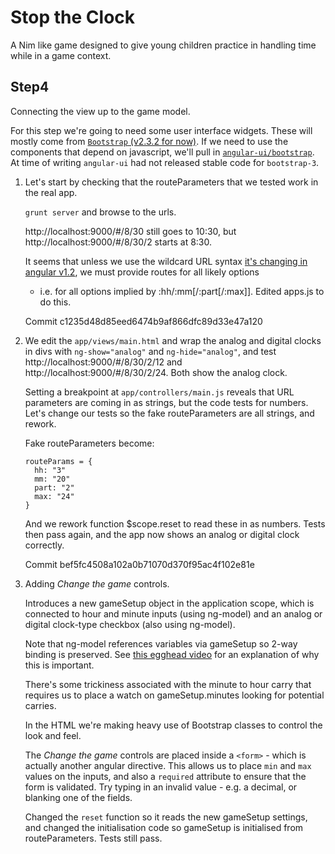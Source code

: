 Stop the Clock
==============

A Nim like game designed to give young children practice in handling time while in a game context.

Step4
-----

Connecting the view up to the game model.

For this step we're going to need some user interface widgets. These will mostly come from [`Bootstrap` (v2.3.2 for now)](http://getbootstrap.com/2.3.2/). If we need to use the components that depend on javascript, we'll pull in [`angular-ui/bootstrap`](http://angular-ui.github.io/bootstrap/). At time of writing `angular-ui` had not released stable code for `bootstrap-3`.

1. Let's start by checking that the routeParameters that we tested work in the real app.

   `grunt server` and browse to the urls.

    http://localhost:9000/#/8/30 still goes to 10:30, but
    http://localhost:9000/#/8/30/2 starts at 8:30.

    It seems that unless we use the wildcard URL syntax [it's changing in angular v1.2](http://docs.angularjs.org/guide/migration#syntax-for-named-wildcard-parameters-changed-in), we must provide routes for all likely options
    - i.e. for all options implied by :hh/:mm[/:part[/:max]]. Edited apps.js to do this.

    Commit c1235d48d85eed6474b9af866dfc89d33e47a120

1.  We edit the `app/views/main.html` and wrap the analog and digital clocks in divs with `ng-show="analog"` and `ng-hide="analog"`, and test http://localhost:9000/#/8/30/2/12 and http://localhost:9000/#/8/30/2/24. Both show the analog clock.

    Setting a breakpoint at `app/controllers/main.js` reveals that URL parameters are coming in as strings, but the code tests for numbers. Let's change our tests so the fake routeParameters are all strings, and rework.

    Fake routeParameters become:
    ```
    routeParams = {
      hh: "3"
      mm: "20"
      part: "2"
      max: "24"
    }

    ```

    And we rework function $scope.reset to read these in as numbers. Tests then pass again, and the app now shows an analog or
    digital clock correctly.

    Commit bef5fc4508a102a0b71070d370f95ac4f102e81e

1.  Adding *Change the game* controls.
    
    Introduces a new gameSetup object in the application scope, which is connected to hour and minute inputs (using ng-model) and an analog or digital clock-type checkbox (also using ng-model).

    Note that ng-model references variables via gameSetup so 2-way binding
    is preserved. See [this egghead video](http://egghead.io/lessons/angularjs-the-dot) for an explanation of why this is important.

    There's some trickiness associated with the minute to hour carry that requires us to place a watch on gameSetup.minutes looking for potential carries.

    In the HTML we're making heavy use of Bootstrap classes to control the look and feel.

    The *Change the game* controls are placed inside a `<form>` - which is actually another angular directive. This allows us to place `min` and `max` values on the inputs, and also a `required` attribute to ensure that the form is validated. Try typing in an invalid value - e.g. a decimal, or blanking one of the fields.

    Changed the `reset` function so it reads the new gameSetup settings, and changed the initialisation code so gameSetup is initialised from routeParameters. Tests still pass.

     

